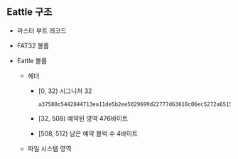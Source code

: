 Eattle 구조
----------

- 마스터 부트 레코드

- FAT32 볼륨

- Eattle 볼륨
    - 헤더
        - [0, 32) 시그니처 32

            ```
            a37580c5442844713ea11de5b2ee5029699d22777d63618c06ec5272a6515727
            ```

        - [32, 508) 예약된 영역 476바이트
        - [508, 512) 남은 예약 블럭 수 4바이트

    - 파일 시스템 영역
